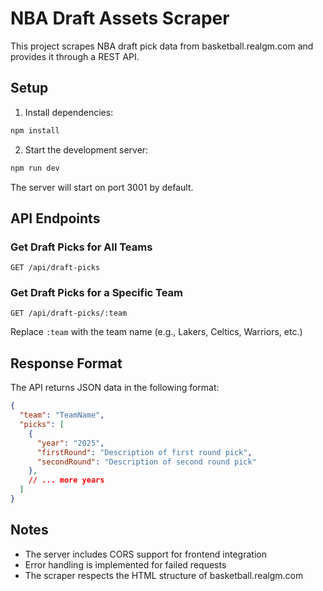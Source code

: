 # NBA Draft Assets Scraper

This project scrapes NBA draft pick data from basketball.realgm.com and provides it through a REST API.

## Setup

1. Install dependencies:
```bash
npm install
```

2. Start the development server:
```bash
npm run dev
```

The server will start on port 3001 by default.

## API Endpoints

### Get Draft Picks for All Teams
```
GET /api/draft-picks
```

### Get Draft Picks for a Specific Team
```
GET /api/draft-picks/:team
```
Replace `:team` with the team name (e.g., Lakers, Celtics, Warriors, etc.)

## Response Format

The API returns JSON data in the following format:

```json
{
  "team": "TeamName",
  "picks": [
    {
      "year": "2025",
      "firstRound": "Description of first round pick",
      "secondRound": "Description of second round pick"
    },
    // ... more years
  ]
}
```

## Notes

- The server includes CORS support for frontend integration
- Error handling is implemented for failed requests
- The scraper respects the HTML structure of basketball.realgm.com 